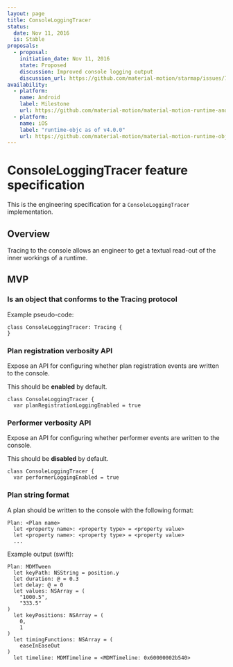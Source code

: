 ```yaml
---
layout: page
title: ConsoleLoggingTracer
status:
  date: Nov 11, 2016
  is: Stable
proposals:
  - proposal:
    initiation_date: Nov 11, 2016
    state: Proposed
    discussion: Improved console logging output
    discussion_url: https://github.com/material-motion/starmap/issues/73
availability:
  - platform:
    name: Android
    label: Milestone
    url: https://github.com/material-motion/material-motion-runtime-android/milestone/7
  - platform:
    name: iOS
    label: "runtime-objc as of v4.0.0"
    url: https://github.com/material-motion/material-motion-runtime-objc
---
```


# ConsoleLoggingTracer feature specification

This is the engineering specification for a `ConsoleLoggingTracer` implementation.

## Overview

Tracing to the console allows an engineer to get a textual read-out of the inner workings of a
runtime.

## MVP

### Is an object that conforms to the Tracing protocol

Example pseudo-code:

```
class ConsoleLoggingTracer: Tracing {
}
```


### Plan registration verbosity API

Expose an API for configuring whether plan registration events are written to the console.

This should be **enabled** by default.

```
class ConsoleLoggingTracer {
  var planRegistrationLoggingEnabled = true
```

### Performer verbosity API

Expose an API for configuring whether performer events are written to the console.

This should be **disabled** by default.

```
class ConsoleLoggingTracer {
  var performerLoggingEnabled = true
```

### Plan string format

A plan should be written to the console with the following format:

```
Plan: <Plan name>
  let <property name>: <property type> = <property value>
  let <property name>: <property type> = <property value>
  ...
```

Example output (swift):

```
Plan: MDMTween
  let keyPath: NSString = position.y
  let duration: @ = 0.3
  let delay: @ = 0
  let values: NSArray = (
    "1000.5",
    "333.5"
)
  let keyPositions: NSArray = (
    0,
    1
)
  let timingFunctions: NSArray = (
    easeInEaseOut
)
  let timeline: MDMTimeline = <MDMTimeline: 0x60000002b540>
```
